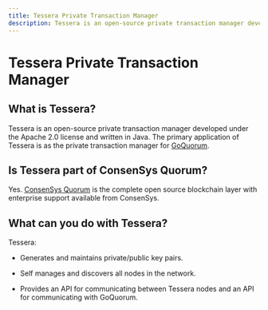 ```yaml
---
title: Tessera Private Transaction Manager
description: Tessera is an open-source private transaction manager developed under the Apache 2.0 license and written in Java.
---
```


# Tessera Private Transaction Manager

## What is Tessera?

Tessera is an open-source private transaction manager developed under the Apache 2.0 license and written in Java.
The primary application of Tessera is as the private transaction manager for [GoQuorum](https://docs.goquorum.consensys.net).

## Is Tessera part of ConsenSys Quorum?

Yes. [ConsenSys Quorum](https://consensys.net/quorum/developers) is the complete open source blockchain
layer with enterprise support available from ConsenSys.

## What can you do with Tessera?

Tessera:

* Generates and maintains private/public key pairs.

* Self manages and discovers all nodes in the network.

* Provides an API for communicating between Tessera nodes and an API for communicating with GoQuorum.
